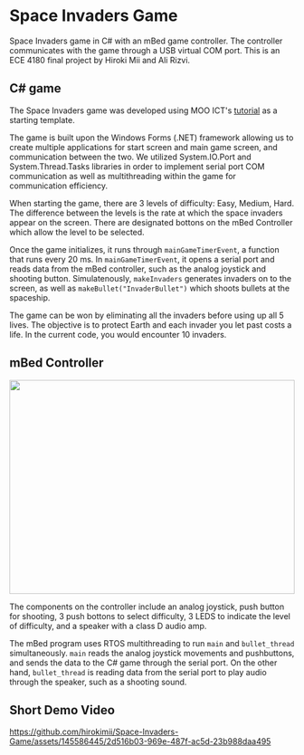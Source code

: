 # Space Invaders Game

Space Invaders game in C# with an mBed game controller. The controller communicates with the game through a USB virtual COM port. This is an ECE 4180 final project by Hiroki Mii and Ali Rizvi.

## C# game

The Space Invaders game was developed using MOO ICT's [tutorial](https://www.mooict.com/c-tutorial-create-a-full-space-invaders-game-using-visual-studio/#google_vignette) as a starting template.

The game is built upon the Windows Forms (.NET) framework allowing us to create multiple applications for start screen and main game screen, and communication between the two. We utilized System.IO.Port and System.Thread.Tasks libraries in order to implement serial port COM communication as well as multithreading within the game for communication efficiency.

When starting the game, there are 3 levels of difficulty: Easy, Medium, Hard. The difference between the levels is the rate at which the space invaders appear on the screen. There are designated bottons on the mBed Controller which allow the level to be selected.

Once the game initializes, it runs through ```mainGameTimerEvent```, a function that runs every 20 ms. In ```mainGameTimerEvent```, it opens a serial port and reads data from the mBed controller, such as the analog joystick and shooting button. Simulatenously, ```makeInvaders``` generates invaders on to the screen, as well as ```makeBullet("InvaderBullet")``` which shoots bullets at the spaceship.

The game can be won by eliminating all the invaders before using up all 5 lives. The objective is to protect Earth and each invader you let past costs a life. In the current code, you would encounter 10 invaders.

## mBed Controller

<img src="https://github.com/hirokimii/Space-Invaders-Game/assets/145586445/46568481-3964-44da-af38-3b045f8fd810" width="504" height="378">

The components on the controller include an analog joystick, push button for shooting, 3 push bottons to select difficulty, 3 LEDS to indicate the level of difficulty, and a speaker with a class D audio amp. 

The mBed program uses RTOS multithreading to run ```main``` and ```bullet_thread``` simultaneously. ```main``` reads the analog joystick movements and pushbuttons, and sends the data to the C# game through the serial port. On the other hand, ```bullet_thread``` is reading data from the serial port to play audio through the speaker, such as a shooting sound.

## Short Demo Video

https://github.com/hirokimii/Space-Invaders-Game/assets/145586445/2d516b03-969e-487f-ac5d-23b988daa495






